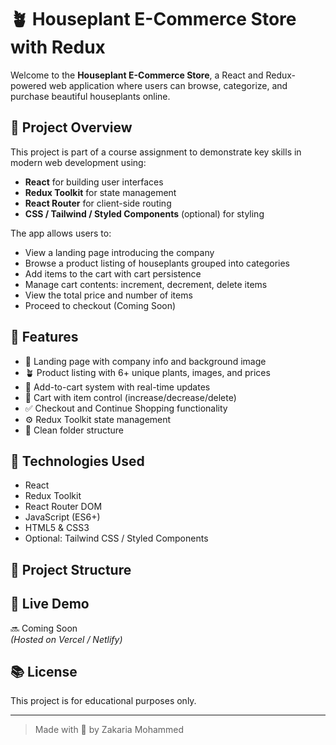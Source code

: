 # 🪴 Houseplant E-Commerce Store with Redux

Welcome to the **Houseplant E-Commerce Store**, a React and Redux-powered web application where users can browse, categorize, and purchase beautiful houseplants online.

## 🌿 Project Overview

This project is part of a course assignment to demonstrate key skills in modern web development using:
- **React** for building user interfaces
- **Redux Toolkit** for state management
- **React Router** for client-side routing
- **CSS / Tailwind / Styled Components** (optional) for styling

The app allows users to:
- View a landing page introducing the company
- Browse a product listing of houseplants grouped into categories
- Add items to the cart with cart persistence
- Manage cart contents: increment, decrement, delete items
- View the total price and number of items
- Proceed to checkout (Coming Soon)

## 🔧 Features

- 🌱 Landing page with company info and background image
- 🪴 Product listing with 6+ unique plants, images, and prices
- 🛒 Add-to-cart system with real-time updates
- 🧮 Cart with item control (increase/decrease/delete)
- ✅ Checkout and Continue Shopping functionality
- ⚙️ Redux Toolkit state management
- 📁 Clean folder structure

## 🚀 Technologies Used

- React
- Redux Toolkit
- React Router DOM
- JavaScript (ES6+)
- HTML5 & CSS3
- Optional: Tailwind CSS / Styled Components

## 📂 Project Structure


## 🔗 Live Demo

🔜 Coming Soon  
*(Hosted on Vercel / Netlify)*

## 📚 License

This project is for educational purposes only.

---

> Made with 💚 by Zakaria Mohammed
